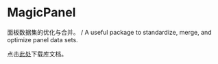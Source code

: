 # MagicPanel

面板数据集的优化与合并。 / A useful package to standardize, merge, and optimize panel data sets.

点击[此处](https://github.com/PKU-Zyf/MagicPanel/blob/main/MagicPanel_1.0.0.pdf)下载库文档。
